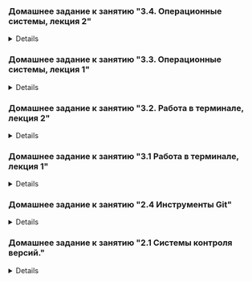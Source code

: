 ### Домашнее задание к занятию "3.4. Операционные системы, лекция 2"  

<details>

#### 1. На лекции мы познакомились с node_exporter. В демонстрации его исполняемый файл запускался в background. Этого достаточно для демо, но не для настоящей production-системы, где процессы должны находиться под внешним управлением. Используя знания из лекции по systemd, создайте самостоятельно простой unit-файл для node_exporter: 

- поместите его в автозагрузку,
- предусмотрите возможность добавления опций к запускаемому процессу через внешний файл (посмотрите, например, на `systemctl cat cron`),
- удостоверьтесь, что с помощью systemctl процесс корректно стартует, завершается, а после перезагрузки автоматически поднимается.

```shell
cd ~
wget https://github.com/prometheus/node_exporter/releases/download/v1.3.0/node_exporter-1.3.0.linux-amd64.tar.gz
tar xzf node_exporter-1.3.0.linux-amd64.tar.gz
rm -f node_exporter-1.3.0.linux-amd64.tar.gz
rm -r node_exporter-1.3.0.linux-amd64
sudo touch opt/node_exporter.env
echo "EXTRA_OPTS=\"--log.level=info\"" | sudo tee opt/node_exporter.env
sudo mv node_exporter-1.3.0.linux-amd64/node_exporter /usr/local/bin/
```
```shell
sudo tee /etc/systemd/system/node_exporter.service<<EOF
[Unit]
Description=Node Exporter
After=network.target
 
[Service]
Type=simple
ExecStart=/usr/local/bin/node_exporter $EXTRA_OPTS
StandardOutput=file:/var/log/node_explorer.log
StandardError=file:/var/log/node_explorer.log
 
[Install]
WantedBy=multi-user.target
EOF
```

```shell
sudo systemctl daemon-reload
sudo systemctl start node_exporter
sudo systemctl enable node_exporter
```

добавление опций к запускаемому процессу через внешний файл
```shell
echo "EXTRA_OPTS=\"--log.level=info\"" | sudo tee opt/node_exporter.env
```
```shell
$ journalctl -u node_exporter.service
-- Logs begin at Sat 2021-11-20 21:06:21 UTC, end at Sat 2021-11-20 21:27:25 UTC. --
Nov 20 21:16:13 vagrant systemd[1]: Started Node Exporter.
Nov 20 21:17:38 vagrant systemd[1]: Stopping Node Exporter...
Nov 20 21:17:38 vagrant systemd[1]: node_exporter.service: Succeeded.
Nov 20 21:17:38 vagrant systemd[1]: Stopped Node Exporter.
Nov 20 21:27:12 vagrant systemd[1]: Started Node Exporter.
-- Reboot --
Nov 20 21:31:22 vagrant systemd[1]: Started Node Exporter.
```

#### 2. Ознакомьтесь с опциями node_exporter и выводом `/metrics` по-умолчанию. Приведите несколько опций, которые вы бы выбрали для базового мониторинга хоста по CPU, памяти, диску и сети.

CPU: system, user покажут время, использованное системой и программами; слишком высокий steal будет означать, что гипервизор перегружен и процессор занят другими ВМ; iowait - поможет отследить, всё ли в порядке с дисковой системой.  
```shell
# TYPE node_cpu_seconds_total counter
node_cpu_seconds_total{cpu="0",mode="idle"} 27.36
node_cpu_seconds_total{cpu="0",mode="iowait"} 0.52
node_cpu_seconds_total{cpu="0",mode="irq"} 0
node_cpu_seconds_total{cpu="0",mode="nice"} 0
node_cpu_seconds_total{cpu="0",mode="softirq"} 0.17
node_cpu_seconds_total{cpu="0",mode="steal"} 0
node_cpu_seconds_total{cpu="0",mode="system"} 3.47
node_cpu_seconds_total{cpu="0",mode="user"} 2.96
node_cpu_seconds_total{cpu="1",mode="idle"} 28.92
node_cpu_seconds_total{cpu="1",mode="iowait"} 0.2
node_cpu_seconds_total{cpu="1",mode="irq"} 0
node_cpu_seconds_total{cpu="1",mode="nice"} 0
node_cpu_seconds_total{cpu="1",mode="softirq"} 0.21
node_cpu_seconds_total{cpu="1",mode="steal"} 0
node_cpu_seconds_total{cpu="1",mode="system"} 2.66
node_cpu_seconds_total{cpu="1",mode="user"} 2.34
```
MEM: MemTotal - количество памяти; MemFree и MemAvailable - свободная и доступная память; SwapTotal, SwapFree, SwapCached - своп, если слишком много занято -- RAM не хватает.

```shell
# TYPE node_memory_MemAvailable_bytes gauge
node_memory_MemAvailable_bytes 7.43829504e+08
# TYPE node_memory_MemFree_bytes gauge
node_memory_MemFree_bytes 6.51558912e+08
# TYPE node_memory_MemTotal_bytes gauge
node_memory_MemTotal_bytes 1.028694016e+09
# TYPE node_memory_SwapCached_bytes gauge
node_memory_SwapCached_bytes 0
# TYPE node_memory_SwapFree_bytes gauge
node_memory_SwapFree_bytes 1.027600384e+09
# TYPE node_memory_SwapTotal_bytes gauge
node_memory_SwapTotal_bytes 1.027600384e+09
```

DISK: size_bytes и avail_bytes покажут объём и свободное место; readonly=1 может говорить о проблемах ФС, из-за чего она перешла в режим только для чтения; io_now - интенсивность работы с диском в текущий момент.
```shell
# TYPE node_filesystem_avail_bytes gauge
node_filesystem_avail_bytes{device="/dev/mapper/vgvagrant-root",fstype="ext4",mountpoint="/"} 6.0764639232e+10
# TYPE node_filesystem_readonly gauge
node_filesystem_readonly{device="/dev/mapper/vgvagrant-root",fstype="ext4",mountpoint="/"} 0
# TYPE node_filesystem_size_bytes gauge
node_filesystem_size_bytes{device="/dev/mapper/vgvagrant-root",fstype="ext4",mountpoint="/"} 6.5827115008e+10
# TYPE node_disk_io_now gauge
node_disk_io_now{device="sda"} 0
```

NET: carrier_down, carrier_up - если много, значит проблема с физическим подключением; info - общая информация по интерфейсу; mtu_bytes - может быть важно для диагностики потерь или если трафик хостов не проходит через маршрутизатор; receive_errs_total, transmit_errs_total, receive_packets_total, transmit_packets_total - ошибки передачи, в зависимости от объёма, вероятно какие-то проблемы сети или с хостом
```shell
# TYPE node_network_carrier_down_changes_total counter
node_network_carrier_down_changes_total{device="eth0"} 1
# TYPE node_network_carrier_up_changes_total counter
node_network_carrier_up_changes_total{device="eth0"} 1
# TYPE node_network_info gauge
node_network_info{address="08:00:27:73:60:cf",broadcast="ff:ff:ff:ff:ff:ff",device="eth0",duplex="full",ifalias="",operstate="up"} 1
# TYPE node_network_mtu_bytes gauge
node_network_mtu_bytes{device="eth0"} 1500
# TYPE node_network_receive_errs_total counter
node_network_receive_errs_total{device="eth0"} 0
# TYPE node_network_receive_packets_total counter
node_network_receive_packets_total{device="eth0"} 351
# TYPE node_network_transmit_errs_total counter
node_network_transmit_errs_total{device="eth0"} 0
# TYPE node_network_transmit_packets_total counter
node_network_transmit_packets_total{device="eth0"} 279
```

#### 3. Установите в свою виртуальную машину Netdata. Воспользуйтесь готовыми пакетами для установки (`sudo apt install -y netdata`). После успешной установки:

- в конфигурационном файле `/etc/netdata/netdata.conf` в секции [web] замените значение с localhost на `bind to = 0.0.0.0`,
```shell
$ sudo nano /etc/netdata/netdata.conf
$ grep -e bind -e web /etc/netdata/netdata.conf
	web files owner = root
	web files group = root
	# bind socket to IP = 127.0.0.1
	bind to = 0.0.0.0
```
- добавьте в Vagrantfile проброс порта Netdata на свой локальный компьютер и сделайте vagrant reload:  
```shell
config.vm.network "forwarded_port", guest: 19999, host: 19999
```
```shell
% sudo nano vagrantfile
% vagrant reload
% vagrant port
The forwarded ports for the machine are listed below. Please note that
these values may differ from values configured in the Vagrantfile if the
provider supports automatic port collision detection and resolution.

    22 (guest) => 2222 (host)
 19999 (guest) => 19999 (host)
  9100 (guest) => 9100 (host)
```

После успешной перезагрузки в браузере на своем ПК (не в виртуальной машине) вы должны суметь зайти на `localhost:19999`. Ознакомьтесь с метриками, которые по умолчанию собираются Netdata и с комментариями, которые даны к этим метрикам.  

http://localhost:19999

![](../../../../Desktop/Screenshot 2021-11-21 at 11.11.04.png)

#### 4. Можно ли по выводу `dmesg` понять, осознает ли ОС, что загружена не на настоящем оборудовании, а на системе виртуализации?

```shell
$ dmesg | grep -i 'Hypervisor detected'
[    0.000000] Hypervisor detected: KVM
```

#### 5. Как настроен sysctl `fs.nr_open` на системе по-умолчанию? Узнайте, что означает этот параметр. Какой другой существующий лимит не позволит достичь такого числа (`ulimit --help`)?

```shell
$ sysctl fs.nr_open
fs.nr_open = 1048576
```
fs.nr_open - жесткий лимит на открытые дескрипторы для ядра (системы)
```shell
$ ulimit -Sn
1024
```
Soft limit на пользователя, может быть изменен как большую, так и меньшую сторону  
```shell
$ ulimit -Hn
1048576
```
Hard limit на пользователя, может быть изменен только в меньшую сторону  
Оба `ulimit` -n не могут превышать `fs.nr_open`

#### 6. Запустите любой долгоживущий процесс (не `ls`, который отработает мгновенно, а, например, `sleep 1h`) в отдельном неймспейсе процессов; покажите, что ваш процесс работает под PID 1 через `nsenter`. Для простоты работайте в данном задании под root (`sudo -i`). Под обычным пользователем требуются дополнительные опции (`--map-root-user`) и т.д.

Terminal #1
```shell
vagrant@vagrant:~$ sudo unshare -f --pid --mount-proc sleep 1h
```
Terminal #2
```shell
vagrant@vagrant:~$ ps -e | grep sleep
   1789 pts/0    00:00:00 sleep
vagrant@vagrant:~$ sudo nsenter --target 1789 --mount --uts --ipc --net --pid ps aux
USER         PID %CPU %MEM    VSZ   RSS TTY      STAT START   TIME COMMAND
root           1  0.0  0.0   9828   580 pts/0    S+   09:34   0:00 sleep 1h
root           6  0.0  0.3  13216  3336 pts/1    R+   09:39   0:00 ps aux
```

#### 7. Найдите информацию о том, что такое `:(){ :|:& };:`. Запустите эту команду в своей виртуальной машине Vagrant с Ubuntu 20.04 (**это важно, поведение в других ОС не проверялось**). Некоторое время все будет "плохо", после чего (минуты) – ОС должна стабилизироваться. Вызов `dmesg` расскажет, какой механизм помог автоматической стабилизации. Как настроен этот механизм по-умолчанию, и как изменить число процессов, которое можно создать в сессии?

Это fork bomb, бесконечно создающая свои копии (системным вызовом fork())

Стабилизация системы:
```shell
[ 1538.730411] cgroup: fork rejected by pids controller in /user.slice/user-1000.slice/session-3.scope
```

Значение TasksMax (изменение значения в %, конкретное число или infinity, чтобы убрать лимит) в /usr/lib/systemd/system/user-.slice.d/10-defaults.conf регулирует число процессов, которое можно создать в сессии

</details>


### Домашнее задание к занятию "3.3. Операционные системы, лекция 1"  

<details>

#### 1. Какой системный вызов делает команда `cd`? 
```shell
chdir()
```
#### 2. Попробуйте использовать команду `file` на объекты разных типов на файловой системе. Например:  
```shell
vagrant@netology1:~$ file /dev/tty
/dev/tty: character special (5/0)
vagrant@netology1:~$ file /dev/sda
/dev/sda: block special (8/0)
vagrant@netology1:~$ file /bin/bash
/bin/bash: ELF 64-bit LSB shared object, x86-64
```
Используя `strace` выясните, где находится база данных `file` на основании которой она делает свои догадки.  

```shell
openat(AT_FDCWD, "/usr/share/misc/magic.mgc", O_RDONLY) = 3
```

#### 3. Основываясь на знаниях о перенаправлении потоков предложите способ обнуления открытого удаленного файла (чтобы освободить место на файловой системе).  

1. По pid процесса, который держит файл, выяснить его дескрипторы.
2. В дескриптор отправить пустую строку, например, `echo '' > /proc/123456/fd/3`

#### 4. Занимают ли зомби-процессы какие-то ресурсы в ОС (CPU, RAM, IO)?  

Нет. Когда процесс завершается через `exit`, вся память и связанные с ним ресурсы освобождаются, чтобы их могли использовать другие процессы.  

#### 5. В iovisor BCC есть утилита `opensnoop`:
```shell
root@vagrant:~# dpkg -L bpfcc-tools | grep sbin/opensnoop
/usr/sbin/opensnoop-bpfcc
```
#### На какие файлы вы увидели вызовы группы `open` за первую секунду работы утилиты? Воспользуйтесь пакетом bpfcc-tools для Ubuntu 20.04.  

```shell
$ sudo /usr/sbin/opensnoop-bpfcc
PID    COMM               FD ERR PATH
777    vminfo              4   0 /var/run/utmp
584    dbus-daemon        -1   2 /usr/local/share/dbus-1/system-services
584    dbus-daemon        18   0 /usr/share/dbus-1/system-services
584    dbus-daemon        -1   2 /lib/dbus-1/system-services
584    dbus-daemon        18   0 /var/lib/snapd/dbus-1/system-services/
```

#### 6. Какой системный вызов использует `uname -a`? Приведите цитату из `man` по этому системному вызову, где описывается альтернативное местоположение в `/proc`, где можно узнать версию ядра и релиз ОС.  
`uname()`  
`man uname(2) line 65:`

`Part of the utsname information is also accessible via /proc/sys/kernel/{ostype, hostname, osrelease, version, domainname}.`

#### 7. Чем отличается последовательность команд через `;` и через `&&` в `bash`? Например:  

```shell
root@netology1:~# test -d /tmp/some_dir; echo Hi
Hi
root@netology1:~# test -d /tmp/some_dir && echo Hi
root@netology1:~#
```
#### Есть ли смысл использовать в bash &&, если применить set -e?

Операторы последовательного выполнения команд.

- `;` выполнит все команды последовательно, даже если какая-то завершится ошибкой.
- `&&` остановится при завершении какой-то команды в последовательности ошибкой.

~~Скрипт с `set -e` не упадёт, если ошибкой завершится команда, выполненная в конструкции с оператором `&&`. Смысла использования `bash &&` + `set -e` не вижу.~~  
С параметром -e оболочка завершится только при ненулевом коде возврата команды. Если ошибочно завершится одна из команд, разделённых &&, то выхода из шелла не произойдёт. Так что, смысл есть.  

#### 8. Из каких опций состоит режим `bash set -euxo pipefail` и почему его хорошо было бы использовать в сценариях?  

- `-e` прерывает выполнение исполнения при ошибке любой команды кроме последней в последовательности; 
- `-x` вывод трейса простых команд;
- `-u` неустановленные/не заданные параметры и переменные считаются как ошибки, с выводом в stderr текста ошибки и выполнит завершение не интерактивного вызова;
- `-o pipefail` возвращает код возврата набора/последовательности команд, ненулевой при последней команды или 0 для успешного выполнения команд.

Повышает детализацию вывода ошибок и завершит сценарий при наличии ошибок, на любом этапе выполнения сценария, кроме последней завершающей команды.

#### 9. Используя `-o stat` для `ps`, определите, какой наиболее часто встречающийся статус у процессов в системе. В `man ps` ознакомьтесь (`/PROCESS STATE CODES`) что значат дополнительные к основной заглавной буквы статуса процессов. Его можно не учитывать при расчете (считать S, Ss или Ssl равнозначными).  

```shell
$ ps -Ao stat  | sort | uniq -c | sort -h
      1 R+
      1 S<s
      1 SLsl
      1 STAT
      1 Sl
      1 Ss+
      2 SN
      2 T
      3 S+
      5 Ssl
      8 I
     15 Ss
     24 S
     40 I<
```

S - процессы спящие, находятся в режиме ожидания  
I - фоновые процессы ядра

</details>

### Домашнее задание к занятию "3.2. Работа в терминале, лекция 2"

<details>

#### 1. Какого типа команда cd?

```
$ type cd
cd is a shell builtin
```

#### 2. Какая альтернатива без pipe команде grep <some_string> <some_file> | wc -l?

```
wc -l < <(<some_string> <some_file>)
```

#### 3. Какой процесс с PID 1 является родителем для всех процессов в вашей виртуальной машине Ubuntu 20.04?  

```shell
$ pstree -a -p  | head -n 1
systemd,1
```
```shell
$ sudo ls -l /proc/1/exe
lrwxrwxrwx 1 root root 0 Nov 10 19:26 /proc/1/exe -> /usr/lib/systemd/systemd
```
```shell
$ ps -F 1
UID          PID    PPID  C    SZ   RSS PSR STIME TTY      STAT   TIME CMD
root           1       0  0 41832 11300   0 16:38 ?        Ss     0:01 /sbin/init
```
```shell
$ ls -lh /sbin/init
lrwxrwxrwx 1 root root 20 Jul 21 19:00 /sbin/init -> /lib/systemd/systemd
```

#### 4. Как будет выглядеть команда, которая перенаправит вывод stderr ls на другую сессию терминала?  

```shell
ls -l \root 2>/dev/pts/1
```

#### 5. Получится ли одновременно передать команде файл на stdin и вывести ее stdout в другой файл? Приведите работающий пример.  

```shell
sed 's/#/##/g' <~/test1 >test2
```

#### 6. Получится ли вывести находясь в графическом режиме данные из PTY в какой-либо из эмуляторов TTY? Сможете ли вы наблюдать выводимые данные?  

```shell
echo 'message' > /dev/tty1
```
Нужно быть авторизованным в этом терминале. Или под `root` без авторизации.

#### 7. Выполните команду bash 5>&1. К чему она приведет? Что будет, если вы выполните echo netology > /proc/$$/fd/5? Почему так происходит?  

`bash 5>&1` запустит экземпляр bash с fd 5 и перенаправит его на fd 1 (stdout).  

`echo netology > /proc/$$/fd/5` выведет в терминал слово "netology". Это произойдёт потому что echo отправляет netology в fd 5 текущего шелла (подсистема /proc содержит информацию о запущенных процессах по их PID, $$ - подставит PID текущего шелла)  

#### 8. Получится ли в качестве входного потока для pipe использовать только stderr команды, не потеряв при этом отображение stdout на pty?  

Да
```shell
cat ~/.bashrc dasdsfad 2>&1 1>/dev/pts/0 | sed 's/cat/test/g' > test;
```

#### 9. Что выведет команда cat /proc/$$/environ? Как еще можно получить аналогичный по содержанию вывод?  

Команда выведет набор переменных окружения.

Что-то похожее вернут команды `env` и `printenv`.

#### 10. Используя man, опишите что доступно по адресам /proc/<PID>/cmdline, /proc/<PID>/exe.  

`/proc/<PID>/cmdline` выведет команду, к которой относится , со всеми агрументами, разделёнными специальными символом '\x0' (это не пробел, cat файла выведёт всё "слипнувшимся")

`/proc/<PID>/exe` это симлинк на полный путь к исполняемому файлоу, из которого вызвана программа с этим пидом  

#### 11. Узнайте, какую наиболее старшую версию набора инструкций SSE поддерживает ваш процессор с помощью /proc/cpuinfo.  

```shell
$ cat /proc/cpuinfo  | grep -o 'sse[0-9_]*' | sort -h | uniq
sse
sse2
sse3
sse4_1
sse4_2
```
SSE 4.2  

#### 12. При открытии нового окна терминала и vagrant ssh создается новая сессия и выделяется pty. Однако ... not a tty ... Почитайте, почему так происходит, и как изменить поведение.  

```shell
$ ssh localhost 'tty'
vagrant@localhost's password:
not a tty
```

Это сделано для правильной работы в скриптах. Если сразу выполнить команду на удалённом сервере через ssh, sshd это поймёт, и запускаемые команды тоже, поэтому они не будут спрашивать что-то у пользователя, а вывод очистят от лишних данных.

Например, если в интерактивном режиме программа задала бы пользователю вопрос и ждала ответа "yes/no", при запуске через ssh она этого делать не станет.

Изменить поведение можно добавив флаг -t при вызове ssh. 

```shell
$ ssh -t localhost 'tty'
vagrant@localhost's password:
/dev/pts/1
Connection to localhost closed.
```


#### 13. Бывает, что есть необходимость переместить запущенный процесс из одной сессии в другую. Попробуйте сделать это, воспользовавшись reptyr.  

Работает по [инструкции](https://github.com/nelhage/reptyr#typical-usage-pattern) проекта reptyr.

#### 14. Узнайте что делает команда tee и почему в отличие от sudo echo команда с sudo tee будет работать.  

Команда `tee` делает вывод одновременно и в файл, указанный в качестве параметра, и в `stdout`. 
В данном примере команда получает вывод из `stdin`, перенаправленный через `pipe` от `stdout` команды `echo`
и т.к. команда запущена от `sudo`, соответственно имеет повышенные права на запись.

</details>

### Домашнее задание к занятию "3.1 Работа в терминале, лекция 1"  

<details>

#### 1. Установите средство виртуализации Oracle VirtualBox.

установлено

#### 2. Установите средство автоматизации Hashicorp Vagrant.

установлено

#### 3. В вашем основном окружении подготовьте удобный для дальнейшей работы терминал. Можно предложить:

установлен iTerm2

#### 4. С помощью базового файла конфигурации запустите Ubuntu 20.04 в VirtualBox посредством Vagrant:

выполнено

#### 5. Ознакомьтесь с графическим интерфейсом VirtualBox, посмотрите как выглядит виртуальная машина, которую создал для вас Vagrant, какие аппаратные ресурсы ей выделены. Какие ресурсы выделены по-умолчанию?  

RAM:1024mb  
CPU:2 cpu  
HDD:64gb  
video:4mb  

#### 6. Ознакомьтесь с возможностями конфигурации VirtualBox через Vagrantfile: документация. Как добавить оперативной памяти или ресурсов процессора виртуальной машине?  

Добавлением команд в VagrantFile  
короткие линки  
```
  v.memory = 2048  
  v.cpus = 4  
```
или командами ВМ  

   ```
   config.vm.provider "virtualbox" do |vb|  
     vb.memory = "2048"  
     vb.cpu = "24"  
   end  
   ```

#### 7. Команда vagrant ssh из директории, в которой содержится Vagrantfile, позволит вам оказаться внутри виртуальной машины без каких-либо дополнительных настроек. Попрактикуйтесь в выполнении обсуждаемых команд в терминале Ubuntu.

выполнено

#### 8. Ознакомиться с разделами man bash, почитать о настройках самого bash:

- какой переменной можно задать длину журнала history, и на какой строчке manual это описывается?  

Число строк журнала задаётся переменной окружения HISTFILESIZE, она описана со строки 1060  

Число команд задаётся переменой окружения HISTSIZE, она описана со строки 1081  

 - что делает директива ignoreboth в bash? 

Директива ignoreboth является сокращением для ignorespace и ignoredups.

Если список значений включает в себя ignorespace, строки, начинающиеся с символа пробела, не сохраняются в списке истории.  
Значение ignoredups приводит к тому, что строки, соответствующие предыдущей записи в истории, не сохраняются.

#### 9. В каких сценариях использования применимы скобки {} и на какой строчке man bash это описано?  

{} - зарезервированные слова, список, в т.ч. список команд, в отличие от () исполнятся в текущем инстансе, 
используется в различных условных циклах, условных операторах, или ограничивает тело функции. Статус возврата - это статус выхода из списка.  
Описана со строки 317 



#### 10. С учётом ответа на предыдущий вопрос, как создать однократным вызовом touch 100000 файлов? Получится ли аналогичным образом создать 300000? Если нет, то почему?  

100000 - да  
```
touch file{1..100000}
```  
300000 -  нет  
```touch file{1..300000}  
  -bash: /usr/bin/touch: Argument list too long
 ```

#### 11. В man bash поищите по `/\[\[`. Что делает конструкция `[[ -d /tmp ]]`  

Проверяет наличие каталога /tmp

#### 12. Основываясь на знаниях о просмотре текущих (например, PATH) и установке новых переменных; командах, которые мы рассматривали, добейтесь в выводе type -a bash в виртуальной машине наличия первым пунктом в списке:  

bash is /tmp/new_path_directory/bash  
bash is /usr/local/bin/bash  
bash is /bin/bash  

```
$ ln -s /usr/bin /tmp/new_path_directory  
$ PATH=/tmp/new_path_directory:${PATH}  
$ type -a bash  
bash is /tmp/new_path_directory/bash  
bash is /usr/bin/bash  
bash is /bin/bash  
```

#### 13. Чем отличается планирование команд с помощью batch и at?  

- at выполняется строго по расписанию  
- batch выполняется, когда позволит нагрузка на систему (load average упадёт ниже 1.5 или значения, заданного командой atd)  

#### 14. Завершите работу виртуальной машины чтобы не расходовать ресурсы компьютера и/или батарею ноутбука.  

```
% vagrant suspend
```
</details>

### Домашнее задание к занятию "2.4 Инструменты Git"

<details>

#### 1. Найдите полный хеш и комментарий коммита, хеш которого начинается на aefea.

Решение  
git show aefea

**Ответ**  
aefead2207ef7e2aa5dc81a34aedf0cad4c32545  
Update CHANGELOG.md

#### 2. Какому тегу соответствует коммит 85024d3?

Решение  
git show 85024

**Ответ**  
commit 85024d3100126de36331c6982bfaac02cdab9e76 (tag: v0.12.23)

#### 3. Сколько родителей у коммита b8d720? Напишите их хеши.

Решение  
git show --pretty=format:' %P' b8d720

**Ответ**  
56cd7859e05c36c06b56d013b55a252d0bb7e158  
9ea88f22fc6269854151c571162c5bcf958bee2b

#### 4. Перечислите хеши и комментарии всех коммитов которые были сделаны между тегами v0.12.23 и v0.12.24.

Решение  
git log  v0.12.23..v0.12.24  --oneline

**Ответ**  
33ff1c03b (tag: v0.12.24) v0.12.24  
b14b74c49 [Website] vmc provider links  
3f235065b Update CHANGELOG.md  
6ae64e247 registry: Fix panic when server is unreachable  
5c619ca1b website: Remove links to the getting started guide's old location  
06275647e Update CHANGELOG.md  
d5f9411f5 command: Fix bug when using terraform login on Windows  
4b6d06cc5 Update CHANGELOG.md  
dd01a3507 Update CHANGELOG.md  
225466bc3 Cleanup after v0.12.23 release  

#### 5. Найдите коммит в котором была создана функция func providerSource, ее определение в коде выглядит так func providerSource(...) (вместо троеточего перечислены аргументы).

Решение  
git log -S'func providerSource(' --oneline

**Ответ**  
8c928e835 main: Consult local directories as potential mirrors of providers

#### 6. Найдите все коммиты в которых была изменена функция globalPluginDirs.

Решение  
git grep 'func globalPluginDirs'  
git log -L :'func globalPluginDirs':plugins.go --oneline  

**Ответ**  
commit 8364383c3 - создана  
commit 66ebff90c - изменена  
commit 41ab0aef7 - изменена  
commit 52dbf9483 - изменена  
commit 78b122055 - изменена  

#### 7. Кто автор функции synchronizedWriters?

Решение  

git log -S'func synchronizedWriters(‘ --pretty=format:'%h - %an %ae'

bdfea50cc - James Bardin j.bardin@gmail.com  
5ac311e2a - Martin Atkins mart@degeneration.co.uk  

git show bdfea50cc - удалена  
git show 5ac311e2a - создана  

**Ответ**  
Author: Martin Atkins <mart@degeneration.co.uk>

</details>

### Домашнее задание к занятию "2.1 Системы контроля версий."

<details>

#### devops-netology  
Игнорировать все файлы в директории .terraform  
Игнорировать все файлы оканчивающиеся на .tfstate и содержащие .tfstate.  
Игнорировать файл crash.log  
Игнорировать файлы оканчивающиеся на .tfvars  
Игнорировать файлы override.tf, override.tf и оканчивающиеся на _override.tf и _override.tf.json  
Игнорировать файлы .terraformrc и terraform.rc  
Игнорировать каталог .idea

</details>